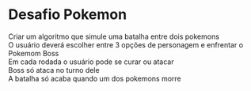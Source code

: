 # Desafio Pokemon
Criar um algoritmo que simule uma batalha entre dois pokemons <br>
O usuário deverá escolher entre 3 opções de personagem e enfrentar o Pokemom Boss <br>
Em cada rodada o usuário pode se curar ou atacar <br>
Boss só ataca no turno dele <br>
A batalha só acaba quando um dos pokemons morre <br>
